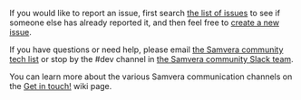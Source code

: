 If you would like to report an issue, first search [the list of 
issues](https://github.com/jrgriffiniii/linked-geo-metadata-portal/issues/) to 
see if someone else has already reported it, and then feel free to [create a new
issue](https://github.com/jrgriffiniii/linked-geo-metadata-portal/issues/new).

If you have questions or need help, please email [the Samvera community tech 
list](https://groups.google.com/forum/#!forum/samvera-tech) or stop by the #dev
channel in [the Samvera community Slack
team](https://wiki.duraspace.org/pages/viewpage.action?pageId=87460391#Getintouch!-Slack).

You can learn more about the various Samvera communication channels on the [Get
in touch!](https://wiki.duraspace.org/pages/viewpage.action?pageId=87460391) 
wiki page.
